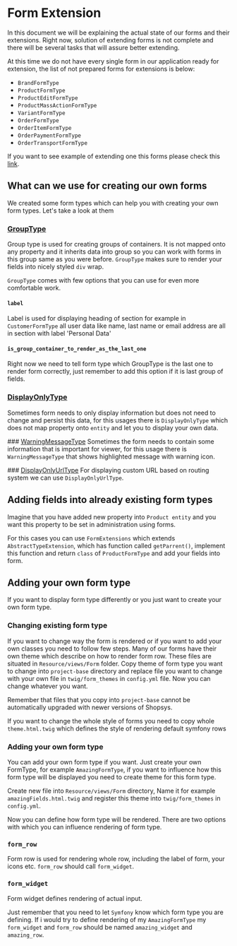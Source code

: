 # Form Extension
In this document we will be explaining the actual state of our forms and their extensions. Right now, 
solution of extending forms is not complete and there will be several tasks that will assure better extending.

At this time we do not have every single form in our application ready for extension, the list of not prepared
forms for extensions is below:

* `BrandFormType`
* `ProductFormType`
* `ProductEditFormType`
* `ProductMassActionFormType`
* `VariantFormType`
* `OrderFormType`
* `OrderItemFormType`
* `OrderPaymentFormType`
* `OrderTransportFormType`

If you want to see example of extending one this forms please check this [link](https://github.com/shopsys/shopsys/commit/d6b84bf54c0b47c72eacc82d540987dd8078fa13).

## What can we use for creating our own forms
We created some form types which can help you with creating your own form types. Let's take a look at them

### [GroupType](../../packages/framework/src/Form/GroupType.php)
Group type is used for creating groups of containers. It is not mapped onto any property and it inherits data into group
so you can work with forms in this group same as you were before. `GroupType` makes sure to render your fields into nicely
styled `div` wrap.

`GroupType` comes with few options that you can use for even more comfortable work. 

#### `label`
Label is used for displaying heading of section for example in `CustomerFormType` all user data like name, last name or
email address are all in section with label 'Personal Data'

#### `is_group_container_to_render_as_the_last_one`
Right now we need to tell form type which GroupType is the last one to render form correctly, just remember to add this
option if it is last group of fields.

### [DisplayOnlyType](../../packages/framework/src/Form/DisplayOnlyType.php)
Sometimes form needs to only display information but does not need to change and persist this data, for this usages
there is `DisplayOnlyType` which does not map property onto `entity` and let you to display your own data.

### [WarningMessageType](../../packages/framework/src/Form/WarningMessageType.php)
Sometimes the form needs to contain some information that is important for viewer, for this usage there is  `WarningMessageType` 
that shows highlighted message with warning icon.

### [DisplayOnlyUrlType](../../packages/framework/src/Form/DisplayOnlyUrlType.php)
For displaying custom URL based on routing system we can use `DisplayOnlyUrlType`.

## Adding fields into already existing form types
Imagine that you have added new property into `Product entity` and you want this property to be set in administration
using forms.

For this cases you can use `FormExtensions` which extends `AbstractTypeExtension`, which has function called `getParrent()`,
implement this function and return `class` of `ProductFormType` and add your fields into form. 

## Adding your own form type
If you want to display form type differently or you just want to create your own form type.

### Changing existing form type
If you want to change way the form is rendered or if you want to add your own classes you need to follow few steps.
Many of our forms have their own
theme which describe on how to render form row. These files are situated in `Resource/views/Form` folder. 
Copy theme of form type you want to change into `project-base` directory and replace file you want to
change with your own file in `twig/form_themes` in `config.yml` file. Now you can change whatever you want.

Remember that files that you copy into `project-base` cannot be automatically upgraded with newer versions of Shopsys.

If you want to change the whole style of forms you need to copy whole `theme.html.twig` which defines the style of
rendering default symfony rows

### Adding your own form type
You can add your own form type if you want. Just create your own FormType, for example `AmazingFormType`, if you want
to influence how this form type will be displayed you need to create theme for this form type.

Create new file into `Resource/views/Form` directory, Name it for example `amazingFields.html.twig` and register 
this theme into `twig/form_themes` in `config.yml`.

Now you can define how form type will be rendered. There are two options with which you can influence rendering of form type.

### `form_row`
Form row is used for rendering whole row, including the label of form, your icons etc. `form_row` should call `form_widget`.

### `form_widget`
Form widget defines rendering of actual input.

Just remember that you need to let `Symfony` know which form type you are defining. If i would try to define 
rendering of my `AmazingFormType` my `form_widget` and `form_row` should be named `amazing_widget` and `amazing_row`.
 